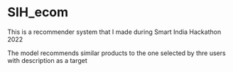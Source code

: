 # SIH_ecom

This is a recommender system that I made during Smart India Hackathon 2022

The model recommends similar products to the one selected by thre users with description as a target 

